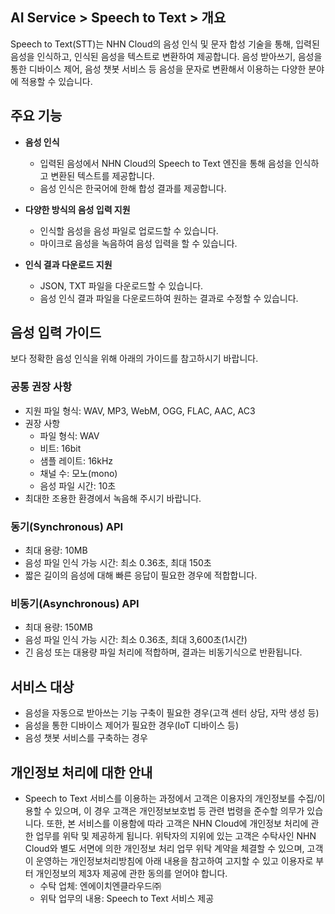 ## AI Service > Speech to Text > 개요

Speech to Text(STT)는 NHN Cloud의 음성 인식 및 문자 합성 기술을 통해, 입력된 음성을 인식하고, 인식된 음성을 텍스트로 변환하여 제공합니다. 음성 받아쓰기, 음성을 통한 디바이스 제어, 음성 챗봇 서비스 등 음성을 문자로 변환해서 이용하는 다양한 분야에 적용할 수 있습니다.

## 주요 기능

* **음성 인식**
    * 입력된 음성에서 NHN Cloud의 Speech to Text 엔진을 통해 음성을 인식하고 변환된 텍스트를 제공합니다.
    * 음성 인식은 한국어에 한해 합성 결과를 제공합니다.

* **다양한 방식의 음성 입력 지원**
    * 인식할 음성을 음성 파일로 업로드할 수 있습니다.
    * 마이크로 음성을 녹음하여 음성 입력을 할 수 있습니다.

* **인식 결과 다운로드 지원**
    * JSON, TXT 파일을 다운로드할 수 있습니다.
    * 음성 인식 결과 파일을 다운로드하여 원하는 결과로 수정할 수 있습니다.

## 음성 입력 가이드

보다 정확한 음성 인식을 위해 아래의 가이드를 참고하시기 바랍니다.

### 공통 권장 사항

* 지원 파일 형식: WAV, MP3, WebM, OGG, FLAC, AAC, AC3
* 권장 사항
    * 파일 형식: WAV
    * 비트: 16bit
    * 샘플 레이트: 16kHz
    * 채널 수: 모노(mono)
    * 음성 파일 시간: 10초
* 최대한 조용한 환경에서 녹음해 주시기 바랍니다.

### 동기(Synchronous) API

* 최대 용량: 10MB
* 음성 파일 인식 가능 시간: 최소 0.36초, 최대 150초
* 짧은 길이의 음성에 대해 빠른 응답이 필요한 경우에 적합합니다.

### 비동기(Asynchronous) API

* 최대 용량: 150MB
* 음성 파일 인식 가능 시간: 최소 0.36초, 최대 3,600초(1시간)
* 긴 음성 또는 대용량 파일 처리에 적합하며, 결과는 비동기식으로 반환됩니다.

## 서비스 대상
* 음성을 자동으로 받아쓰는 기능 구축이 필요한 경우(고객 센터 상담, 자막 생성 등)
* 음성을 통한 디바이스 제어가 필요한 경우(IoT 디바이스 등)
* 음성 챗봇 서비스를 구축하는 경우

## 개인정보 처리에 대한 안내
* Speech to Text 서비스를 이용하는 과정에서 고객은 이용자의 개인정보를 수집/이용할 수 있으며, 이 경우 고객은 개인정보보호법 등 관련 법령을 준수할 의무가 있습니다. 또한, 본 서비스를 이용함에 따라 고객은 NHN Cloud에 개인정보 처리에 관한 업무를 위탁 및 제공하게 됩니다. 위탁자의 지위에 있는 고객은 수탁사인 NHN Cloud와 별도 서면에 의한 개인정보 처리 업무 위탁 계약을 체결할 수 있으며, 고객이 운영하는 개인정보처리방침에 아래 내용을 참고하여 고지할 수 있고 이용자로 부터 개인정보의 제3자 제공에 관한 동의를 얻어야 합니다.
    - 수탁 업체: 엔에이치엔클라우드㈜
    - 위탁 업무의 내용: Speech to Text 서비스 제공
